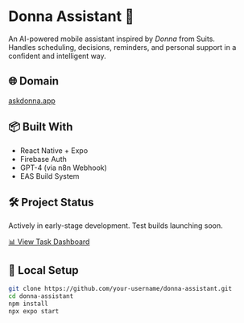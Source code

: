 ﻿# Donna Assistant 🧠

An AI-powered mobile assistant inspired by _Donna_ from Suits.  
Handles scheduling, decisions, reminders, and personal support in a confident and intelligent way.

## 🌐 Domain

[askdonna.app](https://askdonna.app)

## 📦 Built With

- React Native + Expo
- Firebase Auth
- GPT-4 (via n8n Webhook)
- EAS Build System

## 🛠️ Project Status

Actively in early-stage development. Test builds launching soon.

[📊 View Task Dashboard](docs/task_dashboard.md)

## 🧰 Local Setup

```bash
git clone https://github.com/your-username/donna-assistant.git
cd donna-assistant
npm install
npx expo start

